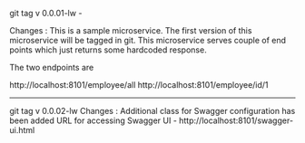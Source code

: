 git tag v 0.0.01-lw - 

Changes : This is a sample microservice. The first version of this microservice will be tagged in git. This microservice serves couple of end points which just returns some hardcoded response.

The two endpoints are

http://localhost:8101/employee/all
http://localhost:8101/employee/id/1

----
git tag v 0.0.02-lw
Changes : Additional class for Swagger configuration has been added
URL for accessing Swagger UI - http://localhost:8101/swagger-ui.html
